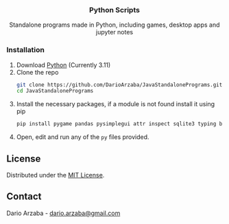 <br />
<div align="center">
  <h3 align="center">Python Scripts</h3>
  <p align="center">
    Standalone programs made in Python, including games, desktop apps and jupyter notes
</div>

### Installation

1. Download [Python](https://www.python.org/downloads/) (Currently 3.11)
2. Clone the repo
   ```sh
   git clone https://github.com/DarioArzaba/JavaStandalonePrograms.git
   cd JavaStandalonePrograms
   ```
2. Install the necessary packages, if a module is not found install it using pip
   ```sh
   pip install pygame pandas pysimplegui attr inspect sqlite3 typing bqplot ipywidgets numpy matplotlib sympy
   ```
4. Open, edit and run any of the `py` files provided.

## License

Distributed under the [MIT License](https://mit-license.org/).

## Contact

Dario Arzaba - dario.arzaba@gmail.com